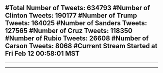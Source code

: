 #Total Number of Tweets: 634793 
#Number of Clinton Tweets: 190177
#Number of Trump Tweets: 164025
#Number of Sanders Tweets: 127565
#Number of Cruz Tweets: 118350
#Number of Rubio Tweets: 26608
#Number of Carson Tweets: 8068
#Current Stream Started at Fri Feb 12 00:58:01 MST
---
---
---
